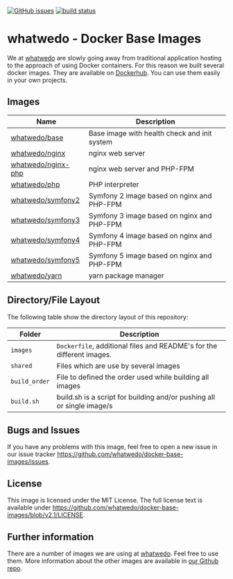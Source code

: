 [![GitHub issues](https://img.shields.io/github/issues/whatwedo/docker-base-images.svg)](https://github.com/whatwedo/docker-base-images/issues)
[![build status](https://dev.whatwedo.ch/whatwedo/docker-base-images/badges/v2.1-dev/pipeline.svg)](https://dev.whatwedo.ch/whatwedo/docker-base-images/commits/v2.1-dev)

# whatwedo - Docker Base Images

We at [whatwedo](https://whatwedo.ch/) are slowly going away from traditional application hosting to the approach of using Docker containers. For this reason we built several docker images. They are available on [Dockerhub](https://hub.docker.com/u/whatwedo/). You can use them easily in your own projects.


## Images

| Name | Description |
|---|---|
| [whatwedo/base](https://github.com/whatwedo/docker-base-images/tree/v2.1/images/base) | Base image with health check and init system |
| [whatwedo/nginx](https://github.com/whatwedo/docker-base-images/tree/v2.1/images/nginx) | nginx web server |
| [whatwedo/nginx-php](https://github.com/whatwedo/docker-base-images/tree/v2.1/images/nginx-php) | nginx web server and PHP-FPM |
| [whatwedo/php](https://github.com/whatwedo/docker-base-images/tree/v2.1/images/php) | PHP interpreter |
| [whatwedo/symfony2](https://github.com/whatwedo/docker-base-images/tree/v2.1/images/symfony2) | Symfony 2 image based on nginx and PHP-FPM |
| [whatwedo/symfony3](https://github.com/whatwedo/docker-base-images/tree/v2.1/images/symfony3) | Symfony 3 image based on nginx and PHP-FPM |
| [whatwedo/symfony4](https://github.com/whatwedo/docker-base-images/tree/v2.1/images/symfony4) | Symfony 4 image based on nginx and PHP-FPM |
| [whatwedo/symfony5](https://github.com/whatwedo/docker-base-images/tree/v2.1/images/symfony5) | Symfony 5 image based on nginx and PHP-FPM |
| [whatwedo/yarn](https://github.com/whatwedo/docker-base-images/tree/v2.1/images/yarn) | yarn package manager |


## Directory/File Layout

The following table show the directory layout of this repository:

| Folder | Description |
|---|---|
| `images` | `Dockerfile`, additional files and README's for the different images. |
| `shared`| Files which are use by several images |
| `build_order`| File to defined the order used while building all images |
| `build.sh`| build.sh is a script for building and/or pushing all or single image/s |


## Bugs and Issues

If you have any problems with this image, feel free to open a new issue in our issue tracker https://github.com/whatwedo/docker-base-images/issues.


## License

This image is licensed under the MIT License. The full license text is available under https://github.com/whatwedo/docker-base-images/blob/v2.1/LICENSE.


## Further information

There are a number of images we are using at [whatwedo](https://whatwedo.ch/). Feel free to use them. More information about the other images are available in [our Github repo](https://github.com/whatwedo/docker-base-images).
